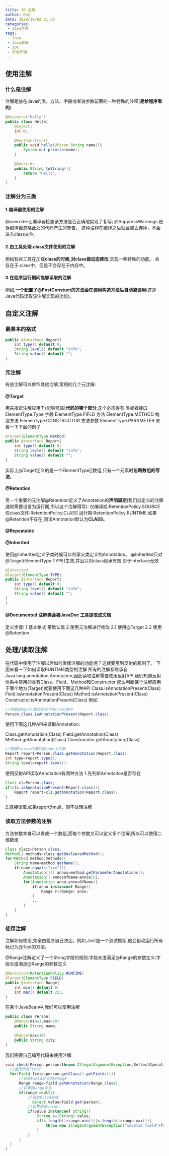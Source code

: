 ```yaml
---
title: 10-注解
author: Ray
date: 2020/10/02 21:30
categories:
 - Java生态
tags:
 - Java
 - Java基础
 - JDK
 - 开发环境
---
```

## 使用注解

### 什么是注解

注解是放在Java的类、方法、字段或者说参数前面的一种特殊的注释(**是给程序看的**)

```java
@Resource("hello")
public class Hello{
    @Inject;
    int n;
  
    @PostConstrucrt
    public void hello(@Param String name){\
        System.out.println(name);
	}
  
    @Override
    public String toString(){
        return "Hello";
    }
}
```

### 注解分为三类

#### 1.编译器使用的注解

@override:让编译器检查该方法是否正确地实现了复写;
@SuppressWarnings:告诉编译器忽略此处的代码产生的警告。
这种注释在编译之后就会被丢弃掉，不会进入class文件。

#### 2.由工具处理.class文件使用的注解

例如有些工具在加载**class的时候,对class做动态修改**,实现一些特殊的功能。
会存在于.class中，但是不会存在于内存中。

#### 3.在程序运行期间能够读取的注解

例如,**一个配置了@PostConstuct的方法会在调用构造方法后自动被调用**(这是Java代码读取该注解实现的功能)。

## 自定义注解

### 最基本的格式

```java
public @interface Report{
    int type() default 0;
    String level() default "info";
    String value() default "";
}
```

### 元注解

有些注解可以修饰其他注解,常用的几个元注解:

#### @Target

用来指定注解应用于(能够修饰)**代码的哪个部分**,这个必须得有
类或者接口 ElementType.Type
字段 ElementType.FIFLD
方法 ElementType.METHOD
构造方法 ElemenType.CONSTRUCTOR
方法参数 ElementType.PARAMETER
来看一下下面的例子

```java
@Target(ElementType.Method)
public @interface Report{
    int type() default 0;
    String levle() default "info";
    String value() default "";
}
```

实际上@Target定义的是一个ElementType[]数组,只有一个元素时**忽略数组的写法**。

#### @Retention

另一个重要的元注解@Retention定义了Annotation的**声明周期**(我们自定义的注解通常需要设置为运行期,所以这个注解得写):
仅编译期:RetentionPolicy.SOURCE
仅class文件:RetentionPolicy.CLASS
运行期:RetentionPolicy.RUNTIME
如果@Retention不存在,则该Annotation默认为**CLASS**。

#### @Repeatable

#### @Inherited

使用@Inherited定义子类时候可以继承父类定义的Annotation。
@Inherited只对@Target(ElementType.TYPE)生效,并且只对class继承有效,对于interface无效

```java
@Interited
@Target(ElementType.TYPE)
public @interface Report{
    int type() default 0;
    String level() default "info";
    String value() default "";
}
}
```

#### @Documented 注解类会被JavaDoc 工具提取成文档

定义步骤:
1.基本格式 带默认值
2.使用元注解进行修改
    2.1 使用@Target
    2.2 使用@Retention

## 处理/读取注解

在代码中使用了注解以后如何发挥注解的功能呢？这就要用到反射的机制了。
下面来看一下如何读取RUNTIME类型的注解
所有的注解都继承自Java.lang.annotation.Annotation,因此读取注解需要使用反射API
我们知道反射体系中常用的类有Class、Field、Method和Constructor
那么判断某个注解应用于哪个地方(Target)就要使用下面这几种API
Class.isAnnotationPresent(Class)
Field.isAnnotationPresent(Class)
Method.isAnnotationPresent(Class)
Constructor.isAnnotationPresent(Class)
例如

```java
//判断@Report是否存在于Person类中
Person.class.isAnnotationPresent(Report.class);
```

使用下面这几种APi来读取Annotation:

Class.getAnnotation(Class)
Field.getAnnotation(Class)
Method.getAnnotation(Class)
Construcutor.getAnnotation(Class)

```java
//获取Person注解的@Report注解
Report report=Person.class.getAnnotation(Report.class);
int type=report.type();
String level=report.level();
```

使用反射API读取Annotation有两种方法
1.先判断Annotaiton是否存在

```java
Class cl=Person.class;
if(cls.isAnnotationPresent(Report.class)){
    Report report=cls.getAnnotation(Report.class);
}
```

2.直接读取,如果report为null，则不处理注解

### 读取方法参数的注解

方法参数本身可以看成一个数组,而每个参数又可以定义多个注解,所以可以使用二维数组

```java
Class clazz=Person.class;
Method[] methods=clazz.getDeclearedMethod();
for(Method method:methods){
    String name=method.getName();
    if(name.equals("xxx")){
        Annotation[][] annos=method.getParameterAnnotations();
        Annotation[] annosOfName=annos[0];
        for(Annotation anno:annosOfName){
            if(anno instanceof Range){
                Range r=(Range) anno;
            }
            ...
        }
    }
}
```

### 使用注解

注解如何使用,完全由程序自己决定。例如,Jniit是一个测试框架,他会自动运行所有标记为@Test的方法。

@Range注解定义了一个String字段的规则:字段长度满足@Range的参数定义:字段长度满足@Range的参数定义

```java
@Retention(RetentionPolicy.RUNTIME)
@Target(ElementType.FIELD)
public @interface Range{
    int min() default 0;
    int max() default 255;
}
```

在某个JavaBean中,我们可以使用注解

```java
public class Person{
    @Range(min=1,max=20)
    public String name;
  
    @Range(max=10)
    public String city;
}
```

我们需要自己编写代码来使用注解

```java
void check(Person person)throws IllegalArgumentException,ReflectOperationException{
  //遍历所有Field
  for(Field field:person.getClass().getFields()){
      //获取Field定义的@Range
      Range range=field.getAnnotation(Range.class);
      //如果@Range存在
      if(range!=null){
          //获取Filed的值
			Object value=field.get(person);
          //如果值是value
          if(value instanceof String){
              String s=(String) value;
              if(s.length()<range.min()||s.length()>range.max()){
                  throw new IllegalArgumentException("Invalid field"+field.getName());
              }
          }
      }
  }  
}
```
